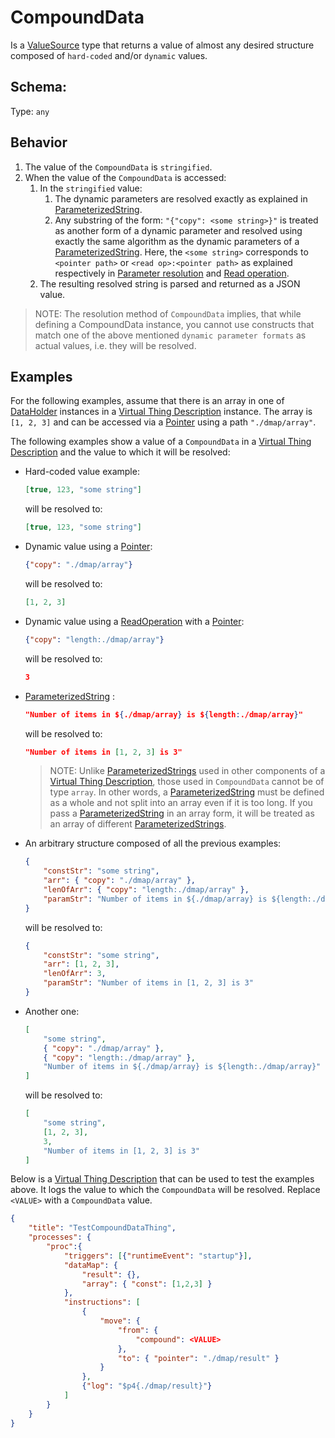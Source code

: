 # CompoundData
Is a [ValueSource] type that returns a value of almost any desired structure composed of `hard-coded` and/or `dynamic` values.

## Schema:
Type: `any`

## Behavior

1. The value of the `CompoundData` is `stringified`.
2. When the value of the `CompoundData` is accessed:
    1. In the `stringified` value:
        1. The dynamic parameters are resolved exactly as explained in [ParameterizedString].
        2. Any substring of the form: `"{"copy": <some string>}"` is treated as another form of a dynamic parameter and resolved using exactly the same algorithm as the dynamic parameters of a [ParameterizedString]. Here, the `<some string>` corresponds to `<pointer path>` or `<read op>:<pointer path>` as explained respectively in [Parameter resolution][paramStrParamResol] and [Read operation][paramStrReadOp].
    2. The resulting resolved string is parsed and returned as a JSON value.

> NOTE: The resolution method of `CompoundData` implies, that while defining a CompoundData instance, you cannot use constructs that match one of the above mentioned `dynamic parameter formats` as actual values, i.e. they will be resolved.

## Examples

For the following examples, assume that there is an array in one of [DataHolder] instances in a [Virtual Thing Description][vtd] instance. The array is `[1, 2, 3]` and can be accessed via a [Pointer] using a path `"./dmap/array"`.

The following examples show a value of a `CompoundData` in a [Virtual Thing Description][vtd] and the value to which it will be resolved:
    
- Hard-coded value example:

    ```JSON    
    [true, 123, "some string"]
    ```

    will be resolved to:

    ```JSON
    [true, 123, "some string"]
    ```

- Dynamic value using a [Pointer]:

    ```JSON
    {"copy": "./dmap/array"}
    ```

    will be resolved to:

    ```JSON
    [1, 2, 3]    
    ```
    
- Dynamic value using a [ReadOperation] with a [Pointer]:

    ```JSON
    {"copy": "length:./dmap/array"}
    ```

    will be resolved to:

    ```JSON
    3
    ```

- [ParameterizedString] :

    ```JSON    
    "Number of items in ${./dmap/array} is ${length:./dmap/array}"
    ```

    will be resolved to:

    ```JSON
    "Number of items in [1, 2, 3] is 3"
    ```
    > NOTE: Unlike [ParameterizedStrings][ParameterizedString] used in other components of a [Virtual Thing Description][vtd], those used in `CompoundData` cannot be of type `array`. In other words, a [ParameterizedString] must be defined as a whole and not split into an array even if it is too long. If you pass a [ParameterizedString] in an array form, it will be treated as an array of different [ParameterizedStrings][ParameterizedString].

- An arbitrary structure composed of all the previous examples:
    ```JSON
    {        
        "constStr": "some string",        
        "arr": { "copy": "./dmap/array" },        
        "lenOfArr": { "copy": "length:./dmap/array" },
        "paramStr": "Number of items in ${./dmap/array} is ${length:./dmap/array}"
    }    
    ```

    will be resolved to:

    ```JSON
    {
        "constStr": "some string",        
        "arr": [1, 2, 3],        
        "lenOfArr": 3,        
        "paramStr": "Number of items in [1, 2, 3] is 3"
    }    
    ```
- Another one:
    ```JSON
    [
        "some string",        
        { "copy": "./dmap/array" },        
        { "copy": "length:./dmap/array" },
        "Number of items in ${./dmap/array} is ${length:./dmap/array}"
    ] 
    ```

    will be resolved to:

    ```JSON
    [
        "some string",        
        [1, 2, 3],        
        3,        
        "Number of items in [1, 2, 3] is 3"
    ]    
    ```

Below is a [Virtual Thing Description][vtd] that can be used to test the examples above. It logs the value to which the `CompoundData` will be resolved. Replace `<VALUE>` with a `CompoundData` value.

```JSON
{
    "title": "TestCompoundDataThing",
    "processes": {
        "proc":{
            "triggers": [{"runtimeEvent": "startup"}],
            "dataMap": {
                "result": {},
                "array": { "const": [1,2,3] }
            },
            "instructions": [
                {
                    "move": {
                        "from": {
                            "compound": <VALUE> 
                        },
                        "to": { "pointer": "./dmap/result" }
                    }
                },
                {"log": "$p4{./dmap/result}"}
            ]
        }
    }
}
```


[DataHolder]: ../main_components/DataHolder.md
[ReadOperation]: Enums.md#ReadOperation
[Pointer]: Pointer.md
[ParameterizedString]: ParameterizedString.md
[paramStrParamResol]: ParameterizedString.md#Parameter-resolution
[paramStrReadOp]: ParameterizedString.md#Read-operation
[ValueSource]: ValueSource.md
[vtd]: ../Definitions.md#Virtual-Thing-Description